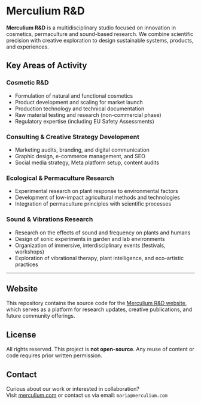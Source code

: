 # Merculium R&D

**Merculium R&D** is a multidisciplinary studio focused on innovation in cosmetics, permaculture and sound-based research. We combine scientific precision with creative exploration to design sustainable systems, products, and experiences.

## Key Areas of Activity

### Cosmetic R&D
- Formulation of natural and functional cosmetics  
- Product development and scaling for market launch  
- Production technology and technical documentation  
- Raw material testing and research (non-commercial phase)  
- Regulatory expertise (including EU Safety Assessments)

### Consulting & Creative Strategy Development
- Marketing audits, branding, and digital communication  
- Graphic design, e-commerce management, and SEO  
- Social media strategy, Meta platform setup, content audits

### Ecological & Permaculture Research
- Experimental research on plant response to environmental factors  
- Development of low-impact agricultural methods and technologies  
- Integration of permaculture principles with scientific processes

### Sound & Vibrations Research
- Research on the effects of sound and frequency on plants and humans  
- Design of sonic experiments in garden and lab environments  
- Organization of immersive, interdisciplinary events (festivals, workshops)  
- Exploration of vibrational therapy, plant intelligence, and eco-artistic practices

---

## Website

This repository contains the source code for the [Merculium R&D website](https://merculium.com), which serves as a platform for research updates, creative publications, and future community offerings.

## License

All rights reserved. This project is **not open-source**. Any reuse of content or code requires prior written permission.

## Contact

Curious about our work or interested in collaboration?  
Visit [merculium.com](https://merculium.com) or contact us via email: `maria@merculium.com`
